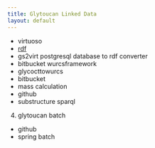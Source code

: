 ```yaml
---
title: Glytoucan Linked Data
layout: default
---
```


  * virtuoso
  * [rdf](ontology)
  * gs2virt postgresql database to rdf converter
  * bitbucket
  wurcsframework
  * glycocttowurcs
  * bitbucket
  * mass calculation
  * github
  * substructure sparql
4. glytoucan batch
  * github
  * spring batch